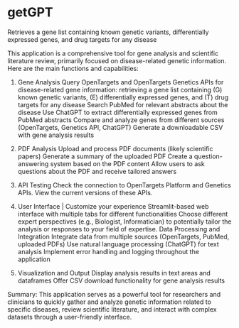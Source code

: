 # getGPT
Retrieves a gene list containing known genetic variants, differentially expressed genes, and drug targets for any disease

This application is a comprehensive tool for gene analysis and scientific literature review, primarily focused on disease-related genetic information. Here are the main functions and capabilities:

1) Gene Analysis
Query OpenTargets and OpenTargets Genetics APIs for disease-related gene information: retrieving a gene list containing (G) known genetic variants, (E) differentially expressed genes, and (T) drug targets for any disease
Search PubMed for relevant abstracts about the disease
Use ChatGPT to extract differentially expressed genes from PubMed abstracts
Compare and analyze genes from different sources (OpenTargets, Genetics API, ChatGPT)
Generate a downloadable CSV with gene analysis results

3) PDF Analysis
Upload and process PDF documents (likely scientific papers)
Generate a summary of the uploaded PDF
Create a question-answering system based on the PDF content
Allow users to ask questions about the PDF and receive tailored answers

4) API Testing
Check the connection to OpenTargets Platform and Genetics APIs. View the current versions of these APIs.

5) User Interface | Customize your experience
Streamlit-based web interface with multiple tabs for different functionalities
Choose different expert perspectives (e.g., Biologist, Informatician) to potentially tailor the analysis or responses to your field of expertise.
Data Processing and Integration
Integrate data from multiple sources (OpenTargets, PubMed, uploaded PDFs)
Use natural language processing (ChatGPT) for text analysis
Implement error handling and logging throughout the application

6) Visualization and Output
Display analysis results in text areas and dataframes
Offer CSV download functionality for gene analysis results

Summary:
This application serves as a powerful tool for researchers and clinicians to quickly gather and analyze genetic information related to specific diseases, review scientific literature, and interact with complex datasets through a user-friendly interface.
